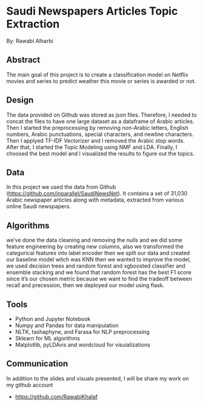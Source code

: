 # Saudi Newspapers Articles Topic Extraction
By: Rawabi Alharbi

## Abstract
The main goal of this project is to create a classification model on Netflix movies and series to predict weather this movie or series is awarded or not.

## Design
The data provided on Github was stored as json files. Therefore, I needed to concat the files to have one large dataset as a dataframe of Arabic articles.
Then I started the preprocessing by removing non-Arabic letters, English numbers, Arabic punctuations, special characters, and newline characters. Then I applyed TF-IDF Vectorizer and I removed the Arabic stop words. After that, I started the Topic Modeling using NMF and LDA. Finally, I choosed the best model and I visualized the results to figure out the topics.


## Data
In this project we used the data from Github (https://github.com/inparallel/SaudiNewsNet). It contains a set of 31,030 Arabic newspaper articles along with metadata, extracted from various online Saudi newspapers.

## Algorithms
we’ve done the data cleaning and removing the nulls and we did some feature engineering by creating new columns, also we transformed the categorical features into label encoder then we split our data and created our baseline model witch was KNN then we wanted to improve the model, we used decision trees and random forest and xgboosted classifier and ensemble stacking and we found that random forest has the best F1 score since it’s our chosen metric because we want to find the tradeoff between recall and precession, then we deployed our model using flask.


## Tools
- Python and Jupyter Notebook
- Numpy and Pandas for data manipulation
- NLTK, tashaphyne, and Farasa for NLP preprocessing
- Sklearn for ML algorithms
- Matplotlib, pyLDAvis and wordcloud for visuializations


## Communication
In addition to the slides and visuals presented, I will be share my work on my github account
* https://github.com/RawabiKhalaf
